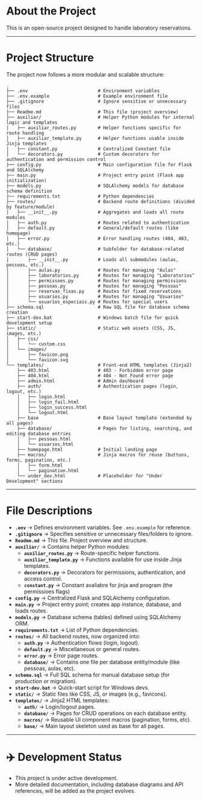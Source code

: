 # About the Project

This is an open-source project designed to handle laboratory reservations.

---

# Project Structure

The project now follows a more modular and scalable structure:

```
.
├── .env                          # Environment variables
├── .env.example                  # Example environment file
├── .gitignore                    # Ignore sensitive or unnecessary files
├── Readme.md                     # This file (project overview)
├── auxiliar/                     # Helper Python modules for internal logic and templates
│   ├── auxiliar_routes.py        # Helper functions specific for route handling
│   ├── auxiliar_template.py      # Helper functions usable inside Jinja templates
│   ├── constant.py               # Centralized Constant file
│   └── decorators.py             # Custom decorators for authentication and permission control
├── config.py                     # Main configuration file for Flask and SQLAlchemy
├── main.py                       # Project entry point (Flask app initialization)
├── models.py                     # SQLAlchemy models for database schema definition
├── requirements.txt              # Python dependencies
├── routes/                       # Backend route definitions (divided by feature/module)
│   ├── __init__.py               # Aggregates and loads all route modules
│   ├── auth.py                   # Routes related to authentication
│   ├── default.py                # General/default routes (like homepage)
│   ├── error.py                  # Error handling routes (404, 403, etc.)
│   └── database/                 # Subfolder for database-related routes (CRUD pages)
│       ├── __init__.py           # Loads all submodules (aulas, pessoas, etc.)
│       ├── aulas.py              # Routes for managing "Aulas"
│       ├── laboratorios.py       # Routes for managing "Laboratorios"
│       ├── permissoes.py         # Routes for managing permissions
│       ├── pessoas.py            # Routes for managing "Pessoas"
│       ├── reservas_fixas.py     # Routes for fixed reservations
│       ├── usuarios.py           # Routes for managing "Usuarios"
│       └── usuarios_especiais.py # Routes for special users
├── schema.sql                    # Raw SQL file for database schema creation
├── start-dev.bat                 # Windows batch file for quick development setup
├── static/                       # Static web assets (CSS, JS, images, etc.)
│   ├── css/
│   │   └── custom.css
│   └── images/
│       ├── favicon.png
│       └── favicon.svg
└── templates/                    # Front-end HTML templates (Jinja2)
    ├── 403.html                  # 403 - Forbidden error page
    ├── 404.html                  # 404 - Not Found error page
    ├── admin.html                # Admin dashboard
    ├── auth/                     # Authentication pages (login, logout, etc.)
    │   ├── login.html
    │   ├── login_fail.html
    │   ├── login_success.html
    │   └── logout.html
    ├── base                      # Base layout template (extended by all pages)
    ├── database/                 # Pages for listing, searching, and editing database entries
    │   ├── pessoas.html
    │   └── usuarios.html
    ├── homepage.html             # Initial landing page
    ├── macros/                   # Jinja macros for reuse (buttons, forms, pagination, etc.)
    │   ├── form.html
    │   └── pagination.html
    └── under_dev.html            # Placeholder for "Under Development" sections
```

---

# File Descriptions

* **`.env`** → Defines environment variables. See `.env.example` for reference.
* **`.gitignore`** → Specifies sensitive or unnecessary files/folders to ignore.
* **`Readme.md`** → This file. Project overview and structure.
* **`auxiliar/`** → Contains helper Python modules:
  * **`auxiliar_routes.py`** → Route-specific helper functions.
  * **`auxiliar_template.py`** → Functions available for use inside Jinja templates.
  * **`decorators.py`** → Decorators for permissions, authentication, and access control.
  * **`constant.py`** → Constant avaliabre for jinja and program (the permissioes flags)
* **`config.py`** → Centralized Flask and SQLAlchemy configuration.
* **`main.py`** → Project entry point; creates app instance, database, and loads routes.
* **`models.py`** → Database schema (tables) defined using SQLAlchemy ORM.
* **`requirements.txt`** → List of Python dependencies.
* **`routes/`** → All backend routes, now organized into:
  * **`auth.py`** → Authentication flows (login, logout).
  * **`default.py`** → Miscellaneous or general routes.
  * **`error.py`** → Error page routes.
  * **`database/`** → Contains one file per database entity/module (like pessoas, aulas, etc).
* **`schema.sql`** → Full SQL schema for manual database setup (for production or migration).
* **`start-dev.bat`** → Quick-start script for Windows devs.
* **`static/`** → Static files like CSS, JS, or images (e.g., favicons).
* **`templates/`** → Jinja2 HTML templates:
  * **`auth/`** → Login/logout pages.
  * **`database/`** → Pages for CRUD operations on each database entity.
  * **`macros/`** → Reusable UI component macros (pagination, forms, etc).
  * **`base/`** → Main layout skeleton used as base for all pages.

---

# :airplane: Development Status

* This project is under active development.
* More detailed documentation, including database diagrams and API references, will be added as the project evolves.
